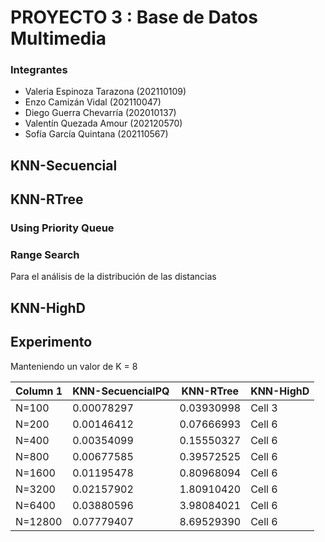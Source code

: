 # PROYECTO 3 : Base de Datos Multimedia  
### Integrantes
* Valeria Espinoza Tarazona (202110109)
* Enzo Camizán Vidal (202110047)
* Diego Guerra Chevarría (202010137)
* Valentín Quezada Amour (202120570)
* Sofía García Quintana (202110567)

## KNN-Secuencial
## KNN-RTree
### Using Priority Queue
### Range Search  
Para el análisis de la distribución de las distancias
## KNN-HighD
## Experimento  
Manteniendo un valor de K = 8

| Column 1 | KNN-SecuencialPQ | KNN-RTree   | KNN-HighD  |
|----------|------------------|-------------|------------|
| N=100    | 0.00078297       | 0.03930998  | Cell 3     |
| N=200    | 0.00146412       | 0.07666993  | Cell 6     |
| N=400    | 0.00354099       | 0.15550327  | Cell 6     |
| N=800    | 0.00677585       | 0.39572525  | Cell 6     |
| N=1600   | 0.01195478       | 0.80968094  | Cell 6     |
| N=3200   | 0.02157902       | 1.80910420  | Cell 6     |
| N=6400   | 0.03880596       | 3.98084021  | Cell 6     |
| N=12800  | 0.07779407       | 8.69529390  | Cell 6     |